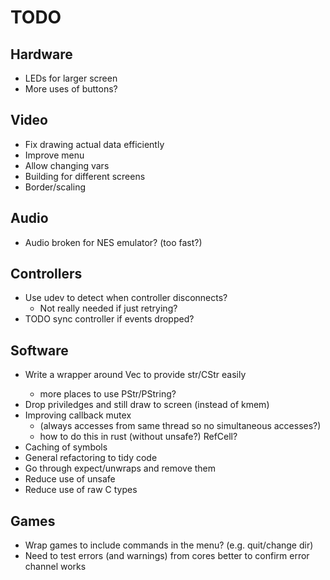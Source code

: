 # TODO

## Hardware

* LEDs for larger screen
* More uses of buttons?

## Video

* Fix drawing actual data efficiently
* Improve menu
* Allow changing vars
* Building for different screens
* Border/scaling

## Audio

* Audio broken for NES emulator? (too fast?)

## Controllers

* Use udev to detect when controller disconnects?
  - Not really needed if just retrying?
* TODO sync controller if events dropped?

## Software

* Write a wrapper around Vec<u8> to provide str/CStr easily
  - more places to use PStr/PString?
* Drop priviledges and still draw to screen
    (instead of kmem)
* Improving callback mutex
    - (always accesses from same thread so no simultaneous accesses?)
    - how to do this in rust (without unsafe?) RefCell?
* Caching of symbols
* General refactoring to tidy code
* Go through expect/unwraps and remove them
* Reduce use of unsafe
* Reduce use of raw C types

## Games

* Wrap games to include commands in the menu? (e.g. quit/change dir)
* Need to test errors (and warnings) from cores better to confirm error channel works
